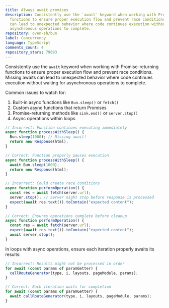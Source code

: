 ```yaml
---
title: Always await promises
description: Consistently use the `await` keyword when working with Promise-returning
  functions to ensure proper execution flow and prevent race conditions. Missing awaits
  can lead to unexpected behavior where code continues execution without waiting for
  asynchronous operations to complete.
repository: oven-sh/bun
label: Concurrency
language: TypeScript
comments_count: 4
repository_stars: 79093
---
```


Consistently use the `await` keyword when working with Promise-returning functions to ensure proper execution flow and prevent race conditions. Missing awaits can lead to unexpected behavior where code continues execution without waiting for asynchronous operations to complete.

Common issues to watch for:
1. Built-in async functions like `Bun.sleep()` or `fetch()`
2. Custom async functions that return Promises
3. Promise-returning methods like `sink.end()` or `server.stop()`
4. Async operations within loops

```javascript
// Incorrect: Function continues executing immediately
async function processWithSleep() {
  Bun.sleep(1000); // Missing await!
  return new Response(html);
}

// Correct: Function properly pauses execution
async function processWithSleep() {
  await Bun.sleep(1000);
  return new Response(html);
}

// Incorrect: Could create race conditions
async function performOperation() {
  const res = await fetch(server.url);
  server.stop(); // Server might stop before response is processed
  expect(await res.text()).toContain("expected content");
}

// Correct: Ensures operations complete before cleanup
async function performOperation() {
  const res = await fetch(server.url);
  expect(await res.text()).toContain("expected content");
  await server.stop();
}
```

In loops with async operations, ensure each iteration properly awaits its results:

```javascript
// Incorrect: Results might not be processed in order
for await (const params of paramGetter) {
  callRouteGenerator(type, i, layouts, pageModule, params);
}

// Correct: Each iteration waits for completion
for await (const params of paramGetter) {
  await callRouteGenerator(type, i, layouts, pageModule, params);
}
```